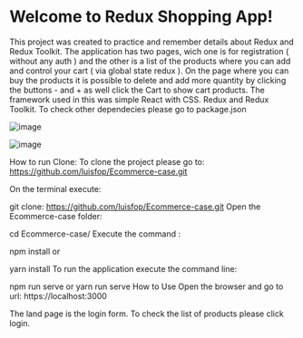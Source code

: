 # Welcome to Redux Shopping App!

This project was created to practice and remember details about Redux and Redux Toolkit. The application has two pages, wich one is for registration ( without any auth ) and the other is a list of the products where you can add and control your cart ( via global state redux ). On the page where you can buy the products it is possible to delete and add more quantity by clicking the buttons - and + as well click the Cart to show cart products. The framework used in this was simple React with CSS. Redux and Redux Toolkit. To check other dependecies please go to package.json

![image](https://user-images.githubusercontent.com/42620311/190668421-bd8bdea7-549a-4c8b-aba1-5aad97a124b4.png)



![image](https://user-images.githubusercontent.com/42620311/190670261-a14d7e6e-92eb-414a-9cc8-b9111ca63162.png)

How to run
Clone: To clone the project please go to: https://github.com/luisfop/Ecommerce-case.git

On the terminal execute:

git clone: https://github.com/luisfop/Ecommerce-case.git
Open the Ecommerce-case folder:

cd Ecommerce-case/
Execute the command :

npm install
or

yarn install
To run the application execute the command line:

npm run serve
or
yarn run serve
How to Use
Open the browser and go to url: https://localhost:3000

The land page is the login form. To check the list of products please click login.
